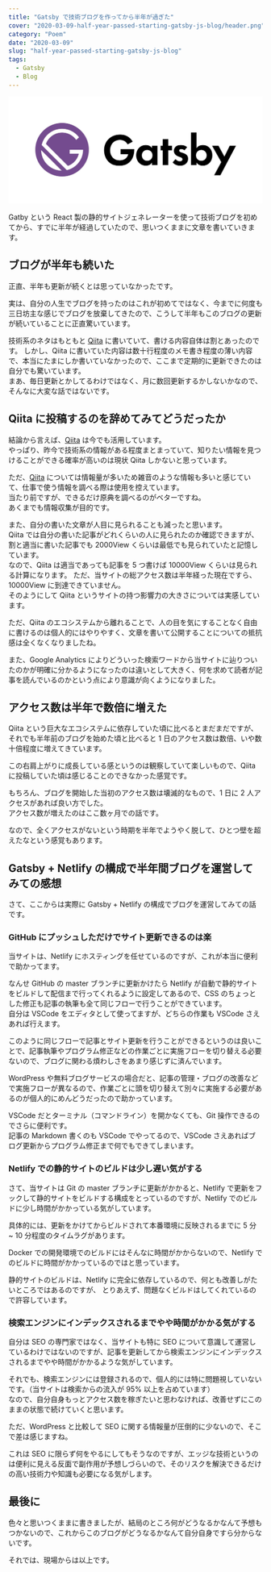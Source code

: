 ```yaml
---
title: "Gatsby で技術ブログを作ってから半年が過ぎた"
cover: "2020-03-09-half-year-passed-starting-gatsby-js-blog/header.png"
category: "Poem"
date: "2020-03-09"
slug: "half-year-passed-starting-gatsby-js-blog"
tags:
  - Gatsby
  - Blog
---
```


![Gatsby](./gatsby.png)

Gatby という React 製の静的サイトジェネレーターを使って技術ブログを初めてから、すでに半年が経過していたので、思いつくままに文章を書いていきます。

## ブログが半年も続いた

正直、半年も更新が続くとは思っていなかったです。

実は、自分の人生でブログを持ったのはこれが初めてではなく、今までに何度も三日坊主な感じでブログを放棄してきたので、こうして半年もこのブログの更新が続いていることに正直驚いています。

技術系のネタはもともと [Qiita](https://qiita.com) に書いていて、書ける内容自体は割とあったのです。
しかし、Qiita に書いていた内容は数十行程度のメモ書き程度の薄い内容で、本当にたまにしか書いていなかったので、ここまで定期的に更新できたのは自分でも驚いています。  
まあ、毎日更新とかしてるわけではなく、月に数回更新するかしないかなので、そんなに大変な話ではないです。

## Qiita に投稿するのを辞めてみてどうだったか

結論から言えば、[Qiita](https://qiita.com/) は今でも活用しています。  
やっぱり、昨今で技術系の情報がある程度まとまっていて、知りたい情報を見つけることができる確率が高いのは現状 Qiita しかないと思っています。

ただ、[Qiita](https://qiita.com/) については情報量が多いため雑音のような情報も多いと感じていて、仕事で使う情報を調べる際は使用を控えています。  
当たり前ですが、できるだけ原典を調べるのがベターですね。  
あくまでも情報収集が目的です。

また、自分の書いた文章が人目に見られることも減ったと思います。  
Qiita では自分の書いた記事がどれくらいの人に見られたのか確認できますが、割と適当に書いた記事でも 2000View くらいは最低でも見られていたと記憶しています。  
なので、Qiita は適当であっても記事を 5 つ書けば 10000View くらいは見られる計算になります。
ただ、当サイトの総アクセス数は半年経った現在ですら、10000View に到達できていません。  
そのようにして Qiita というサイトの持つ影響力の大きさについては実感しています。

ただ、Qiita のエコシステムから離れることで、人の目を気にすることなく自由に書けるのは個人的にはやりやすく、文章を書いて公開することについての抵抗感は全くなくなりましたね。

また、Google Analytics によりどういった検索ワードから当サイトに辿りついたのかが明確に分かるようになったのは違いとして大きく、何を求めて読者が記事を読んでいるのかという点により意識が向くようになりました。

## アクセス数は半年で数倍に増えた

Qiita という巨大なエコシステムに依存していた頃に比べるとまだまだですが、それでも半年前のブログを始めた頃と比べると 1 日のアクセス数は数倍、いや数十倍程度に増えてきています。

この右肩上がりに成長している感というのは観察していて楽しいもので、Qiita に投稿していた頃は感じることのできなかった感覚です。

もちろん、ブログを開始した当初のアクセス数は壊滅的なもので、1 日に 2 人アクセスがあれば良い方でした。  
アクセス数が増えたのはここ数ヶ月での話です。

なので、全くアクセスがないという時期を半年でようやく脱して、ひとつ壁を超えたなという感覚もあります。

## Gatsby + Netlify の構成で半年間ブログを運営してみての感想

さて、ここからは実際に Gatsby + Netlify の構成でブログを運営してみての話です。

### GitHub にプッシュしただけでサイト更新できるのは楽

当サイトは、Netlify にホスティングを任せているのですが、これが本当に便利で助かってます。

なんせ GitHub の master ブランチに更新かけたら Netlify が自動で静的サイトをビルドして配信まで行ってくれるように設定してあるので、CSS のちょっとした修正も記事の執筆も全て同じフローで行うことができています。  
自分は VSCode をエディタとして使ってますが、どちらの作業も VSCode さえあれば行えます。

このように同じフローで記事とサイト更新を行うことができるというのは良いことで、記事執筆やプログラム修正などの作業ごとに実施フローを切り替える必要ないので、ブログに関わる煩わしさをあまり感じずに済んでいます。

WordPress や無料ブログサービスの場合だと、記事の管理・ブログの改善などで実施フローが異なるので、作業ごとに頭を切り替えて別々に実施する必要があるのが個人的にめんどうだったので助かっています。

VSCode だとターミナル（コマンドライン）を開かなくても、Git 操作できるのでさらに便利です。  
記事の Markdown 書くのも VSCode でやってるので、VSCode さえあればブログ更新からプログラム修正まで何でもできてしまいます。

### Netlify での静的サイトのビルドは少し遅い気がする

さて、当サイトは Git の master ブランチに更新がかかると、Netlify で更新をフックして静的サイトをビルドする構成をとっているのですが、Netlify でのビルドに少し時間がかかっている気がしています。

具体的には、更新をかけてからビルドされて本番環境に反映されるまでに 5 分 ~ 10 分程度のタイムラグがあります。

Docker での開発環境でのビルドにはそんなに時間がかからないので、Netlify でのビルドに時間がかかっているのではと思っています。

静的サイトのビルドは、Netlify に完全に依存しているので、何とも改善しがたいところではあるのですが、
とりあえず、問題なくビルドはしてくれているので許容しています。

### 検索エンジンにインデックスされるまでやや時間がかかる気がする

自分は SEO の専門家ではなく、当サイトも特に SEO について意識して運営しているわけではないのですが、記事を更新してから検索エンジンにインデックスされるまでやや時間がかかるような気がしています。

それでも、検索エンジンには登録されるので、個人的には特に問題視していないです。（当サイトは検索からの流入が 95% 以上を占めています）  
なので、自分自身もっとアクセス数を稼ぎたいと思わなければ、改善せずにこのままの状態で続けていくと思います。

ただ、WordPress と比較して SEO に関する情報量が圧倒的に少ないので、そこで差は感じますね。

これは SEO に限らず何をやるにしてもそうなのですが、エッジな技術というのは便利に見える反面で副作用が予想しづらいので、そのリスクを解決できるだけの高い技術力や知識も必要になる気がします。

## 最後に

色々と思いつくままに書きましたが、結局のところ何がどうなるかなんて予想もつかないので、これからこのブログがどうなるかなんて自分自身ですら分からないです。

それでは、現場からは以上です。
